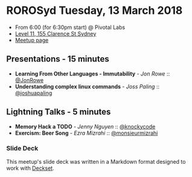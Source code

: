 # ROROSyd Tuesday, 13 March 2018

- From 6:00 (for 6:30pm start) @ Pivotal Labs 
- [Level 11, 155 Clarence St Sydney](https://goo.gl/maps/k6v9wdomLWF2)
- [Meetup page](https://www.meetup.com/Ruby-On-Rails-Oceania-Sydney/events/nnvkcpyxfbrb/)

## Presentations - 15 minutes

- **Learning From Other Languages - Immutability** - _Jon Rowe_ :: [@JonRowe](https://twitter.com/JonRowe) 
- **Understanding complex linux commands** - _Joss Paling_ :: [@joshuapaling](https://twitter.com/joshuapaling)

## Lightning Talks - 5 minutes

- **Memory Hack a TODO** - _Jenny Nguyen_ :: [@knockycode](https://twitter.com/knockycode)
- **Exercism: Beer Song** - _Ezra Mizrahi_ :: [@monsieurmizrahi](https://twitter.com/monsieurmizrahi)

### Slide Deck

This meetup's slide deck was written in a Markdown format designed to work with
[Deckset](https://www.decksetapp.com/).
